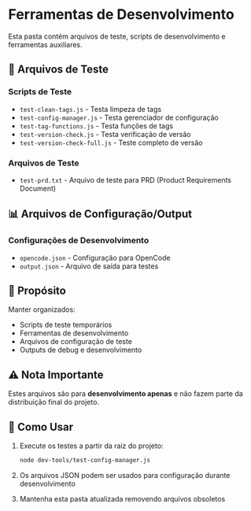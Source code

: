 # Ferramentas de Desenvolvimento

Esta pasta contém arquivos de teste, scripts de desenvolvimento e ferramentas auxiliares.

## 🔧 Arquivos de Teste

### Scripts de Teste
- `test-clean-tags.js` - Testa limpeza de tags
- `test-config-manager.js` - Testa gerenciador de configuração
- `test-tag-functions.js` - Testa funções de tags
- `test-version-check.js` - Testa verificação de versão
- `test-version-check-full.js` - Teste completo de versão

### Arquivos de Teste
- `test-prd.txt` - Arquivo de teste para PRD (Product Requirements Document)

## 📊 Arquivos de Configuração/Output

### Configurações de Desenvolvimento
- `opencode.json` - Configuração para OpenCode
- `output.json` - Arquivo de saída para testes

## 🎯 Propósito

Manter organizados:
- Scripts de teste temporários
- Ferramentas de desenvolvimento
- Arquivos de configuração de teste
- Outputs de debug e desenvolvimento

## ⚠️ Nota Importante

Estes arquivos são para **desenvolvimento apenas** e não fazem parte da distribuição final do projeto.

## 🚀 Como Usar

1. Execute os testes a partir da raiz do projeto:
   ```bash
   node dev-tools/test-config-manager.js
   ```

2. Os arquivos JSON podem ser usados para configuração durante desenvolvimento

3. Mantenha esta pasta atualizada removendo arquivos obsoletos
